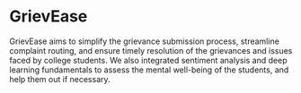 # GrievEase

GrievEase aims to simplify the grievance submission process, streamline complaint routing, and ensure timely resolution of the grievances and issues faced by college students. We also integrated sentiment analysis and deep learning fundamentals to assess the mental well-being of the students, and help them out if necessary. 
